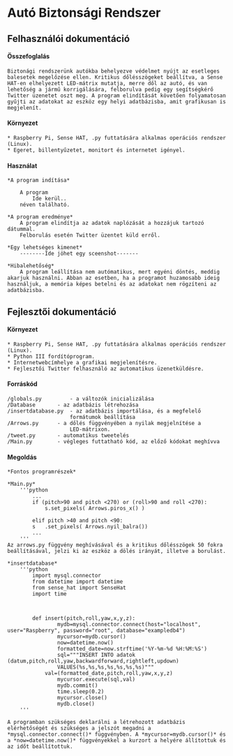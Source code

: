 # Autó Biztonsági Rendszer
## Felhasználói dokumentáció

#### Összefoglalás

	Biztonági rendszerünk autókba behelyezve védelmet nyújt az esetleges balesetek megelőzése ellen. Kritikus dőlésszögeket beállítva, a Sense HAT-en elhelyezett LED-mátrix mutatja, merre dől az autó, és van lehetőség a jármű korrigálására, felborulva pedig egy segítségkérő Twitter üzenetet oszt meg. A program elindítását követően folyamatosan gyűjti az adatokat az eszköz egy helyi adatbázisba, amit grafikusan is megjelenít.

#### Környezet

	* Raspberry Pi, Sense HAT, .py futtatására alkalmas operációs rendszer (Linux).
	* Egeret, billentyűzetet, monitort és internetet igényel.
	
#### Használat

	*A program indítása*
	
		A program	
			Ide kerül..
		néven található.

	*A program eredménye*
		A program elindítja az adatok naplózását a hozzájuk tartozó dátummal.
		Felborulás esetén Twitter üzentet küld erről.
		
	*Egy lehetséges kimenet*
		--------Ide jöhet egy sceenshot-------

	*Hibalehetőség*
		A program leállítása nem autómatikus, mert egyéni döntés, meddig akarjuk használni. Abban az esetben, ha a programot huzamosabb ideig használjuk, a memória képes betelni és az adatokat nem rögzíteni az adatbázisba.

## Fejlesztői dokumentáció

#### Környezet
	* Raspberry Pi, Sense HAT, .py futtatására alkalmas operációs rendszer (Linux).
	* Python III fordítóprogram.
	* Internetwebcímhelye a grafikai megjelenítésre.
	* Fejlesztői Twitter felhasználó az automatikus üzenetküldésre.

#### Forráskód
	/globals.py 		- a változók inicializálása
	/Database		- az adatbázis létrehozása
	/insertdatabase.py	- az adatbázis importálása, és a megfelelő 
						formátumok beállítása
	/Arrows.py		- a dőlés függvényében a nyilak megjelnítése a 
						LED-mátrixon.
	/tweet.py		- automatikus tweetelés
	/Main.py		- végleges futtatható kód, az előző kódokat meghívva

#### Megoldás

	*Fontos programrészek*
	
	*Main.py*
		'''python
			...
			if (pitch>90 and pitch <270) or (roll>90 and roll <270):
				s.set_pixels( Arrows.piros_x() )
    
			elif pitch >40 and pitch <90:
			s	.set_pixels( Arrows.nyil_balra())
			...
		'''
	Az arrows.py függvény meghívásával és a kritikus dőlésszögek 50 fokra beállításával, jelzi ki az eszköz a dölés irányát, illetve a borulást.

	*insertdatabase*
		'''python
			import mysql.connector
			from datetime import datetime
			from sense_hat import SenseHat
			import time



			def insert(pitch,roll,yaw,x,y,z):
    				mydb=mysql.connector.connect(host="localhost", user="Raspberry", password="root", database="exampledb4")
    				mycursor=mydb.cursor()
    				now=datetime.now()
    				formatted_date=now.strftime('%Y-%m-%d %H:%M:%S')
    				sql="""INSERT INTO adatok (datum,pitch,roll,yaw,backwardforward,rightleft,updown)
    				VALUES(%s,%s,%s,%s,%s,%s,%s)"""
   				val=(formatted_date,pitch,roll,yaw,x,y,z)
    				mycursor.execute(sql,val)
    				mydb.commit()
    				time.sleep(0.2)
    				mycursor.close()
    				mydb.close()
		'''
	
	A programban szükséges deklarálni a létrehozott adatbázis elérhetőségét és szükséges a jelszót megadni a *mysql.connector.connect()* függvényben. A *mycursor=mydb.cursor()* és a *now=datetime.now()* függvényekkel a kurzort a helyére állítottuk és az időt beállítottuk.
	
